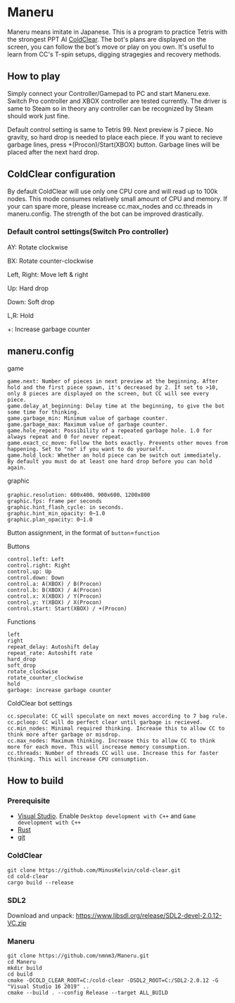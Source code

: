 # Maneru

Maneru means imitate in Japanese. This is a program to practice Tetris with the strongest PPT AI [ColdClear](https://github.com/MinusKelvin/cold-clear). The bot's plans are displayed on the screen, you can follow the bot's move or play on you own. It's useful to learn from CC's T-spin setups, digging stragegies and recovery methods.

## How to play
Simply connect your Controller/Gamepad to PC and start Maneru.exe. Switch Pro controller and XBOX controller are tested currently. The driver is same to Steam so in theory any controller can be recognized by Steam should work just fine.

Default control setting is same to Tetris 99. Next preview is 7 piece. No gravity, so hard drop is needed to place each piece. If you want to recieve garbage lines, press +(Procon)/Start(XBOX) button. Garbage lines will be placed after the next hard drop.

## ColdClear configuration
By default ColdClear will use only one CPU core and will read up to 100k nodes. This mode consumes relatively small amount of CPU and memory. If your can spare more, please increase cc.max_nodes and cc.threads in maneru.config. The strength of the bot can be improved drastically.

### Default control settings(Switch Pro controller)
AY: Rotate clockwise

BX: Rotate counter-clockwise

Left, Right: Move left & right

Up: Hard drop

Down: Soft drop

L,R: Hold

+: Increase garbage counter

## maneru.config

game
```
game.next: Number of pieces in next preview at the beginning. After hold and the first piece spawn, it's decreased by 2. If set to >10, only 8 pieces are displayed on the screen, but CC will see every piece.
game.delay_at_beginning: Delay time at the beginning, to give the bot some time for thinking.
game.garbage_min: Minimum value of garbage counter.
game.garbage_max: Maximum value of garbage counter.
game.hole_repeat: Possibility of a repeated garbage hole. 1.0 for always repeat and 0 for never repeat.
game.exact_cc_move: Follow the bots exactly. Prevents other moves from happening. Set to "no" if you want to do yourself.
game.hold_lock: Whether an hold piece can be switch out immediately. By default you must do at least one hard drop before you can hold again.
```
graphic
```
graphic.resolution: 600x400、900x600、1200x800
graphic.fps: frame per seconds
graphic.hint_flash_cycle: in seconds.
graphic.hint_min_opacity: 0~1.0
graphic.plan_opacity: 0~1.0

```
Button assignment, in the format of `button`=`function`

Buttons
```
control.left: Left
control.right: Right
control.up: Up
control.down: Down
control.a: A(XBOX) / B(Procon)
control.b: B(XBOX) / A(Procon)
control.x: X(XBOX) / Y(Procon)
control.y: Y(XBOX) / X(Procon)
control.start: Start(XBOX) / +(Procon)
```
Functions
```
left
right
repeat_delay: Autoshift delay
repeat_rate: Autoshift rate
hard_drop
soft_drop
rotate_clockwise
rotate_counter_clockwise
hold
garbage: increase garbage counter
```

ColdClear bot settings
```
cc.speculate: CC will speculate on next moves according to 7 bag rule.
cc.pcloop: CC will do perfect clear until garbage is recieved.
cc.min_nodes: Minimal required thinking. Increase this to allow CC to think more after garbage or misdrop.
cc.max_nodes: Maximum thinking. Increase this to allow CC to think more for each move. This will increase memory consumption.
cc.threads: Number of threads CC will use. Increase this for faster thinking. This will increase CPU consumption.
```

## How to build

### Prerequisite

- [Visual Studio](https://aka.ms/vs/16/release/vs_community.exe). Enable `Desktop development with C++` and `Game development with C++`
- [Rust](https://static.rust-lang.org/rustup/dist/x86_64-pc-windows-msvc/rustup-init.exe)
- [git](https://git-scm.com/download/win)

### ColdClear
```
git clone https://github.com/MinusKelvin/cold-clear.git
cd cold-clear
cargo build --release
```
### SDL2
Download and unpack: https://www.libsdl.org/release/SDL2-devel-2.0.12-VC.zip

### Maneru
```
git clone https://github.com/nmnm3/Maneru.git
cd Maneru
mkdir build
cd build
cmake -DCOLD_CLEAR_ROOT=C:/cold-clear -DSDL2_ROOT=C:/SDL2-2.0.12 -G "Visual Studio 16 2019" ..
cmake --build . --config Release --target ALL_BUILD
```